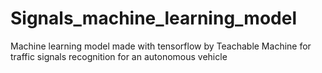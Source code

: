 # Signals_machine_learning_model
Machine learning model made with tensorflow by Teachable Machine for traffic signals recognition for an autonomous vehicle

